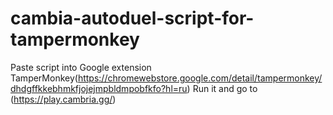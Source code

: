 # cambia-autoduel-script-for-tampermonkey
Paste script into Google extension TamperMonkey(https://chromewebstore.google.com/detail/tampermonkey/dhdgffkkebhmkfjojejmpbldmpobfkfo?hl=ru)
Run it and go to (https://play.cambria.gg/)
